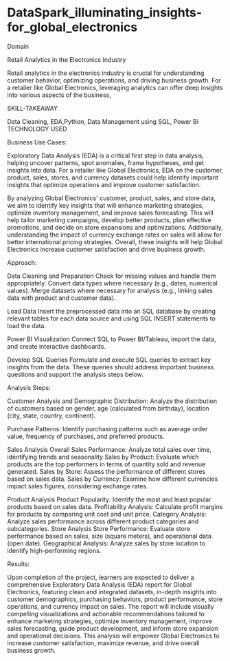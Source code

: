 # DataSpark_illuminating_insights-for_global_electronics
Domain

Retail Analytics in the Electronics Industry 

Retail analytics in the electronics industry is crucial for understanding customer behavior, optimizing operations, and driving business growth. For a retailer like Global Electronics, leveraging analytics can offer deep insights into various aspects of the business,


SKILL-TAKEAWAY

Data Cleaning, EDA,Python, Data Management using SQL, Power Bi
TECHNOLOGY USED


Business Use Cases:

Exploratory Data Analysis (EDA) is a critical first step in data analysis, helping uncover patterns, spot anomalies, frame hypotheses, and get insights into data. For a retailer like Global Electronics, EDA on the customer, product, sales, stores, and currency datasets could help identify important insights that optimize operations and improve customer satisfaction.

By analyzing Global Electronics' customer, product, sales, and store data, we aim to identify key insights that will enhance marketing strategies, optimize inventory management, and improve sales forecasting. This will help tailor marketing campaigns, develop better products, plan effective promotions, and decide on store expansions and optimizations. Additionally, understanding the impact of currency exchange rates on sales will allow for better international pricing strategies. Overall, these insights will help Global Electronics increase customer satisfaction and drive business growth.

Approach:

Data Cleaning and Preparation
Check for missing values and handle them appropriately. Convert data types where necessary (e.g., dates, numerical values). Merge datasets where necessary for analysis (e.g., linking sales data with product and customer data).

Load Data
Insert the preprocessed data into an SQL database by creating relevant tables for each data source and using SQL INSERT statements to load the data.

Power BI Visualization
Connect SQL to Power BI/Tableau, import the data, and create interactive dashboards.

Develop SQL Queries
Formulate and execute SQL queries to extract key insights from the data. These queries should address important business questions and support the analysis steps below.

Analysis Steps:

Customer Analysis and Demographic Distribution:
Analyze the distribution of customers based on gender, age (calculated from birthday), location (city, state, country, continent).

Purchase Patterns:
Identify purchasing patterns such as average order value, frequency of purchases, and preferred products.



Sales Analysis
Overall Sales Performance: Analyze total sales over time, identifying trends and seasonality Sales by Product: Evaluate which products are the top performers in terms of quantity sold and revenue generated. Sales by Store: Assess the performance of different stores based on sales data. Sales by Currency: Examine how different currencies impact sales figures, considering exchange rates.

Product Analysis
Product Popularity: Identify the most and least popular products based on sales data. Profitability Analysis: Calculate profit margins for products by comparing unit cost and unit price. Category Analysis: Analyze sales performance across different product categories and subcategories. Store Analysis Store Performance: Evaluate store performance based on sales, size (square meters), and operational data (open date). Geographical Analysis: Analyze sales by store location to identify high-performing regions.

Results:

Upon completion of the project, learners are expected to deliver a comprehensive Exploratory Data Analysis (EDA) report for Global Electronics, featuring clean and integrated datasets, in-depth insights into customer demographics, purchasing behaviors, product performance, store operations, and currency impact on sales. The report will include visually compelling visualizations and actionable recommendations tailored to enhance marketing strategies, optimize inventory management, improve sales forecasting, guide product development, and inform store expansion and operational decisions. This analysis will empower Global Electronics to increase customer satisfaction, maximize revenue, and drive overall business growth.
